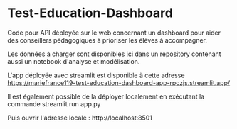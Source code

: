 # Test-Education-Dashboard

Code pour API déployée sur le web concernant un dashboard pour aider des conseillers pédagogiques à prioriser les élèves à accompagner.

Les données à charger sont disponibles [ici](https://raw.githubusercontent.com/MarieFrance119/Test-Education/main/data/student_data.csv?token=GHSAT0AAAAAAB25MLVYRIMDM3XFIJVO6C7GY3KD2SQ) dans un [repository](https://github.com/MarieFrance119/Test-Education) contenant aussi un notebook d'analyse et modélisation.

L'app déployée avec streamlit est disponible à cette adresse https://mariefrance119-test-education-dashboard-app-rpczjs.streamlit.app/

Il est également possible de la déployer localement en exécutant la commande streamlit run app.py

Puis ouvrir l'adresse locale : http://localhost:8501
